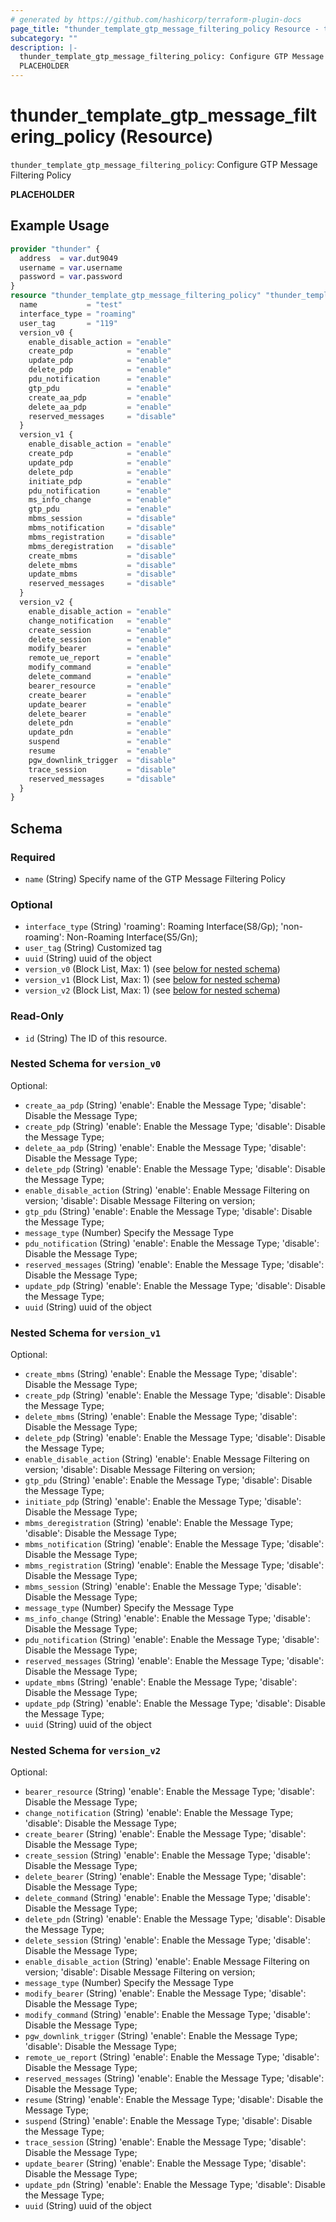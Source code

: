 ```yaml
---
# generated by https://github.com/hashicorp/terraform-plugin-docs
page_title: "thunder_template_gtp_message_filtering_policy Resource - terraform-provider-thunder"
subcategory: ""
description: |-
  thunder_template_gtp_message_filtering_policy: Configure GTP Message Filtering Policy
  PLACEHOLDER
---
```


# thunder_template_gtp_message_filtering_policy (Resource)

`thunder_template_gtp_message_filtering_policy`: Configure GTP Message Filtering Policy

__PLACEHOLDER__

## Example Usage

```terraform
provider "thunder" {
  address  = var.dut9049
  username = var.username
  password = var.password
}
resource "thunder_template_gtp_message_filtering_policy" "thunder_template_gtp_message_filtering_policy" {
  name           = "test"
  interface_type = "roaming"
  user_tag       = "119"
  version_v0 {
    enable_disable_action = "enable"
    create_pdp            = "enable"
    update_pdp            = "enable"
    delete_pdp            = "enable"
    pdu_notification      = "enable"
    gtp_pdu               = "enable"
    create_aa_pdp         = "enable"
    delete_aa_pdp         = "enable"
    reserved_messages     = "disable"
  }
  version_v1 {
    enable_disable_action = "enable"
    create_pdp            = "enable"
    update_pdp            = "enable"
    delete_pdp            = "enable"
    initiate_pdp          = "enable"
    pdu_notification      = "enable"
    ms_info_change        = "enable"
    gtp_pdu               = "enable"
    mbms_session          = "disable"
    mbms_notification     = "disable"
    mbms_registration     = "disable"
    mbms_deregistration   = "disable"
    create_mbms           = "disable"
    delete_mbms           = "disable"
    update_mbms           = "disable"
    reserved_messages     = "disable"
  }
  version_v2 {
    enable_disable_action = "enable"
    change_notification   = "enable"
    create_session        = "enable"
    delete_session        = "enable"
    modify_bearer         = "enable"
    remote_ue_report      = "enable"
    modify_command        = "enable"
    delete_command        = "enable"
    bearer_resource       = "enable"
    create_bearer         = "enable"
    update_bearer         = "enable"
    delete_bearer         = "enable"
    delete_pdn            = "enable"
    update_pdn            = "enable"
    suspend               = "enable"
    resume                = "enable"
    pgw_downlink_trigger  = "disable"
    trace_session         = "disable"
    reserved_messages     = "disable"
  }
}
```

<!-- schema generated by tfplugindocs -->
## Schema

### Required

- `name` (String) Specify name of the GTP Message Filtering Policy

### Optional

- `interface_type` (String) 'roaming': Roaming Interface(S8/Gp); 'non-roaming': Non-Roaming Interface(S5/Gn);
- `user_tag` (String) Customized tag
- `uuid` (String) uuid of the object
- `version_v0` (Block List, Max: 1) (see [below for nested schema](#nestedblock--version_v0))
- `version_v1` (Block List, Max: 1) (see [below for nested schema](#nestedblock--version_v1))
- `version_v2` (Block List, Max: 1) (see [below for nested schema](#nestedblock--version_v2))

### Read-Only

- `id` (String) The ID of this resource.

<a id="nestedblock--version_v0"></a>
### Nested Schema for `version_v0`

Optional:

- `create_aa_pdp` (String) 'enable': Enable the Message Type; 'disable': Disable the Message Type;
- `create_pdp` (String) 'enable': Enable the Message Type; 'disable': Disable the Message Type;
- `delete_aa_pdp` (String) 'enable': Enable the Message Type; 'disable': Disable the Message Type;
- `delete_pdp` (String) 'enable': Enable the Message Type; 'disable': Disable the Message Type;
- `enable_disable_action` (String) 'enable': Enable Message Filtering on version; 'disable': Disable Message Filtering on version;
- `gtp_pdu` (String) 'enable': Enable the Message Type; 'disable': Disable the Message Type;
- `message_type` (Number) Specify the Message Type
- `pdu_notification` (String) 'enable': Enable the Message Type; 'disable': Disable the Message Type;
- `reserved_messages` (String) 'enable': Enable the Message Type; 'disable': Disable the Message Type;
- `update_pdp` (String) 'enable': Enable the Message Type; 'disable': Disable the Message Type;
- `uuid` (String) uuid of the object


<a id="nestedblock--version_v1"></a>
### Nested Schema for `version_v1`

Optional:

- `create_mbms` (String) 'enable': Enable the Message Type; 'disable': Disable the Message Type;
- `create_pdp` (String) 'enable': Enable the Message Type; 'disable': Disable the Message Type;
- `delete_mbms` (String) 'enable': Enable the Message Type; 'disable': Disable the Message Type;
- `delete_pdp` (String) 'enable': Enable the Message Type; 'disable': Disable the Message Type;
- `enable_disable_action` (String) 'enable': Enable Message Filtering on version; 'disable': Disable Message Filtering on version;
- `gtp_pdu` (String) 'enable': Enable the Message Type; 'disable': Disable the Message Type;
- `initiate_pdp` (String) 'enable': Enable the Message Type; 'disable': Disable the Message Type;
- `mbms_deregistration` (String) 'enable': Enable the Message Type; 'disable': Disable the Message Type;
- `mbms_notification` (String) 'enable': Enable the Message Type; 'disable': Disable the Message Type;
- `mbms_registration` (String) 'enable': Enable the Message Type; 'disable': Disable the Message Type;
- `mbms_session` (String) 'enable': Enable the Message Type; 'disable': Disable the Message Type;
- `message_type` (Number) Specify the Message Type
- `ms_info_change` (String) 'enable': Enable the Message Type; 'disable': Disable the Message Type;
- `pdu_notification` (String) 'enable': Enable the Message Type; 'disable': Disable the Message Type;
- `reserved_messages` (String) 'enable': Enable the Message Type; 'disable': Disable the Message Type;
- `update_mbms` (String) 'enable': Enable the Message Type; 'disable': Disable the Message Type;
- `update_pdp` (String) 'enable': Enable the Message Type; 'disable': Disable the Message Type;
- `uuid` (String) uuid of the object


<a id="nestedblock--version_v2"></a>
### Nested Schema for `version_v2`

Optional:

- `bearer_resource` (String) 'enable': Enable the Message Type; 'disable': Disable the Message Type;
- `change_notification` (String) 'enable': Enable the Message Type; 'disable': Disable the Message Type;
- `create_bearer` (String) 'enable': Enable the Message Type; 'disable': Disable the Message Type;
- `create_session` (String) 'enable': Enable the Message Type; 'disable': Disable the Message Type;
- `delete_bearer` (String) 'enable': Enable the Message Type; 'disable': Disable the Message Type;
- `delete_command` (String) 'enable': Enable the Message Type; 'disable': Disable the Message Type;
- `delete_pdn` (String) 'enable': Enable the Message Type; 'disable': Disable the Message Type;
- `delete_session` (String) 'enable': Enable the Message Type; 'disable': Disable the Message Type;
- `enable_disable_action` (String) 'enable': Enable Message Filtering on version; 'disable': Disable Message Filtering on version;
- `message_type` (Number) Specify the Message Type
- `modify_bearer` (String) 'enable': Enable the Message Type; 'disable': Disable the Message Type;
- `modify_command` (String) 'enable': Enable the Message Type; 'disable': Disable the Message Type;
- `pgw_downlink_trigger` (String) 'enable': Enable the Message Type; 'disable': Disable the Message Type;
- `remote_ue_report` (String) 'enable': Enable the Message Type; 'disable': Disable the Message Type;
- `reserved_messages` (String) 'enable': Enable the Message Type; 'disable': Disable the Message Type;
- `resume` (String) 'enable': Enable the Message Type; 'disable': Disable the Message Type;
- `suspend` (String) 'enable': Enable the Message Type; 'disable': Disable the Message Type;
- `trace_session` (String) 'enable': Enable the Message Type; 'disable': Disable the Message Type;
- `update_bearer` (String) 'enable': Enable the Message Type; 'disable': Disable the Message Type;
- `update_pdn` (String) 'enable': Enable the Message Type; 'disable': Disable the Message Type;
- `uuid` (String) uuid of the object


